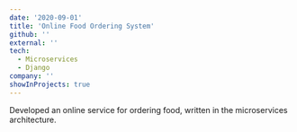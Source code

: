 ```yaml
---
date: '2020-09-01'
title: 'Online Food Ordering System'
github: ''
external: ''
tech:
  - Microservices
  - Django
company: ''
showInProjects: true
---
```


Developed an online service for ordering food, written in the microservices architecture.
